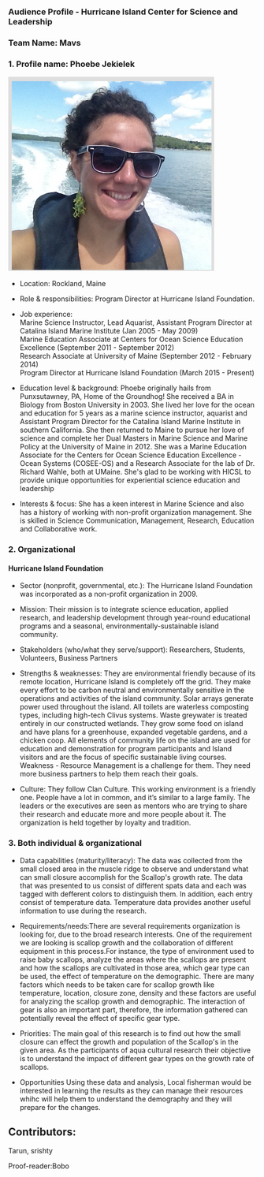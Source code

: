 ### Audience Profile - Hurricane Island Center for Science and Leadership 

### Team Name: Mavs

### 1. Profile name: Phoebe Jekielek

![](https://github.com/Wolverine7/Team-Mavs-ISQA8086-002/blob/master/Client.jpg)


     
* Location: Rockland, Maine

* Role & responsibilities: Program Director at Hurricane Island Foundation.

* Job experience: 
          <br> Marine Science Instructor, Lead Aquarist, Assistant Program Director at Catalina Island Marine Institute (Jan 2005 - May 2009)
          <br> Marine Education Associate at Centers for Ocean Science Education Excellence (September 2011 - September 2012)
          <br> Research Associate at University of Maine (September 2012 - February 2014)
          <br> Program Director at Hurricane Island Foundation (March 2015 - Present)

* Education level & background: Phoebe originally hails from Punxsutawney, PA, Home of the Groundhog! She received a BA in Biology from Boston University in 2003. She lived her love for the ocean and education for 5 years as a marine science instructor, aquarist and Assistant Program Director for the Catalina Island Marine Institute in southern California. She then returned to Maine to pursue her love of science and complete her Dual Masters in Marine Science and Marine Policy at the University of Maine in 2012. She was a Marine Education Associate for the Centers for Ocean Science Education Excellence - Ocean Systems (COSEE-OS) and a Research Associate for the lab of Dr. Richard Wahle, both at UMaine. She's glad to be working with HICSL to provide unique opportunities for experiential science education and leadership
          

* Interests & focus: She has a keen interest in Marine Science and also has a history of working with non-profit organization management. She is skilled in Science Communication, Management, Research, Education and Collaborative work. 

### 2. Organizational

#### Hurricane Island Foundation

* Sector (nonprofit, governmental, etc.): The Hurricane Island Foundation was incorporated as a non-profit organization in 2009.

* Mission: Their mission is to integrate science education, applied research, and leadership development through year-round educational programs and a seasonal, environmentally-sustainable island community.

* Stakeholders (who/what they serve/support): Researchers, Students, Volunteers, Business Partners

* Strengths & weaknesses: They are environmental friendly because of its remote location, Hurricane Island is completely off the grid. They make every effort to be carbon neutral and environmentally sensitive in the operations and activities of the island community. Solar arrays generate power used throughout the island. All toilets are waterless composting types, including high-tech Clivus systems. Waste greywater is treated entirely in our constructed wetlands. They grow some food on island and have plans for a greenhouse, expanded vegetable gardens, and a chicken coop. All elements of community life on the island are used for education and demonstration for program participants and Island visitors and are the focus of specific sustainable living courses.
     <br> Weakness - Resource Management is a challenge for them. They need more business partners to help them reach their goals.

* Culture: They follow Clan Culture. This working environment is a friendly one. People have a lot in common, and it’s similar to a large family. The leaders or the executives are seen as mentors who are trying to share their research and educate more and more people about it. The organization is held together by loyalty and tradition.

### 3. Both individual & organizational

* Data capabilities (maturity/literacy):
The data was collected from the small closed area in the muscle ridge to observe and understand what can small closure accomplish for the Scallop's growth rate. The data that was presented to us consist of different spats data and each was tagged with defferent colors to distinguish them. In addition, each entry consist of temperature data. Temperature data provides another useful information to use during the research. 

* Requirements/needs:There are several requirements organization is looking for, due to the broad research interests. One of the requirement we are looking is scallop growth and the collaboration of different equipment in this process.For instance, the type of environment used to raise baby scallops, analyze the areas where the scallops are present and how the scallops are cultivated in those area, which gear type can be used, the effect of temperature on the demographic. There are many factors which needs to be taken care for scallop growth like temperature, location, closure zone, density and these factors are useful for analyzing the scallop growth and demographic. The interaction of gear is also an important part, therefore, the information gathered can potentially reveal the effect of specific gear type.


* Priorities: The main goal of this research is to find out how the small closure can effect the growth and population of the Scallop's in the given area. As the participants of aqua cultural research their objective is to understand the impact of different gear types on the growth rate of scallops. 

* Opportunities
Using these data and analysis, Local fisherman would be interested in learning the results as they can manage their resources whihc  will help them to understand the demography and  they will prepare for the changes.

## Contributors: 

Tarun, srishty

Proof-reader:Bobo
